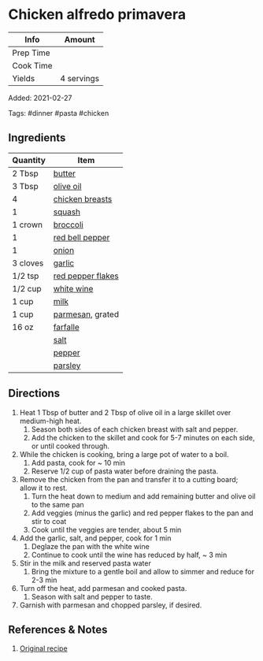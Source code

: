 # Chicken alfredo primavera

| Info      | Amount     |
| --------- | ---------- |
| Prep Time |            |
| Cook Time |            |
| Yields    | 4 servings |

Added: 2021-02-27

Tags: #dinner #pasta #chicken

## Ingredients

| Quantity | Item                                                        |
| -------- | ----------------------------------------------------------- |
| 2 Tbsp   | [butter](../_ingredients/butter.md)                         |
| 3 Tbsp   | [olive oil](../_ingredients/olive%20oil.md)                 |
| 4        | [chicken breasts](../_ingredients/chicken%20breast.md)      |
| 1        | [squash](../_ingredients/squash.md)                         |
| 1 crown  | [broccoli](../_ingredients/broccoli.md)                     |
| 1        | [red bell pepper](../_ingredients/bell%20pepper.md)         |
| 1        | [onion](../_ingredients/onion.md)                           |
| 3 cloves | [garlic](../_ingredients/garlic.md)                         |
| 1/2 tsp  | [red pepper flakes](../_ingredients/red%20pepper%flakes.md) |
| 1/2 cup  | [white wine](../_ingredients/white%20wine.md)               |
| 1 cup    | [milk](../_ingredients/milk.md)                             |
| 1 cup    | [parmesan](../_ingredients/parmesan.md), grated             |
| 16 oz    | [farfalle](../_ingredients/farfalle.md)                     |
|          | [salt](../_ingredients/salt.md)                             |
|          | [pepper](../_ingredients/pepper.md)                         |
|          | [parsley](../_ingredients/parsley.md)                       |

## Directions

1. Heat 1 Tbsp of butter and 2 Tbsp of olive oil in a large skillet over medium-high heat.
    1. Season both sides of each chicken breast with salt and pepper.
    2. Add the chicken to the skillet and cook for 5-7 minutes on each side, or until cooked through.
2. While the chicken is cooking, bring a large pot of water to a boil.
    1. Add pasta, cook for ~ 10 min
    2. Reserve 1/2 cup of pasta water before draining the pasta.
3. Remove the chicken from the pan and transfer it to a cutting board; allow it to rest.
    1. Turn the heat down to medium and add remaining butter and olive oil to the same pan
    2. Add veggies (minus the garlic) and red pepper flakes to the pan and stir to coat
    3. Cook until the veggies are tender, about 5 min
4. Add the garlic, salt, and pepper, cook for 1 min
    1. Deglaze the pan with the white wine
    2. Continue to cook until the wine has reduced by half, ~ 3 min
5. Stir in the milk and reserved pasta water
    1. Bring the mixture to a gentle boil and allow to simmer and reduce for 2-3 min
6. Turn off the heat, add parmesan and cooked pasta.
    1. Season with salt and pepper to taste.
7. Garnish with parmesan and chopped parsley, if desired.

## References & Notes

1. [Original recipe](https://www.youtube.com/watch?v=qCIbq8HywpQ)
